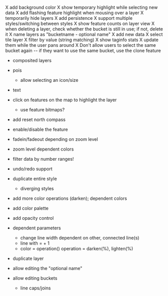 
X add background color
X show temporary highlight while selecting new data
X add flashing feature highlight when mousing over a layer
X temporarily hide layers
X add persistence
X support multiple styles/switching between styles
X show feature counts on layer view
X when deleting a layer, check whether the bucket is still in use; if not, delete it
X name layers as "bucketname - optional name"
X add new data
  X select tile layer
  X filter by value (string matching)
  X show taginfo stats
    X update them while the user pans around
X Don't allow users to select the same bucket again -- if they want to use the same bucket, use the clone feature




- composited layers
- pois
  - allow selecting an icon/size
- text
- click on features on the map to highlight the layer
  - use feature bitmaps?
- add reset north compass

- enable/disable the feature
- fadein/fadeout depending on zoom level
- zoom level dependent colors
- filter data by number ranges!

- undo/redo support
- duplicate entire style
  - diverging styles

- add more color operations (darken); dependent colors
- add color palette
- add opacity control

- dependent parameters
  - change line width dependent on other, connected line(s)
  - line with = <other line width> + 1
  - color = operation(<other color>)      operation = darken(%), lighten(%)

- duplicate layer
- allow editing the "optional name"
- allow editing buckets
	- line caps/joins
